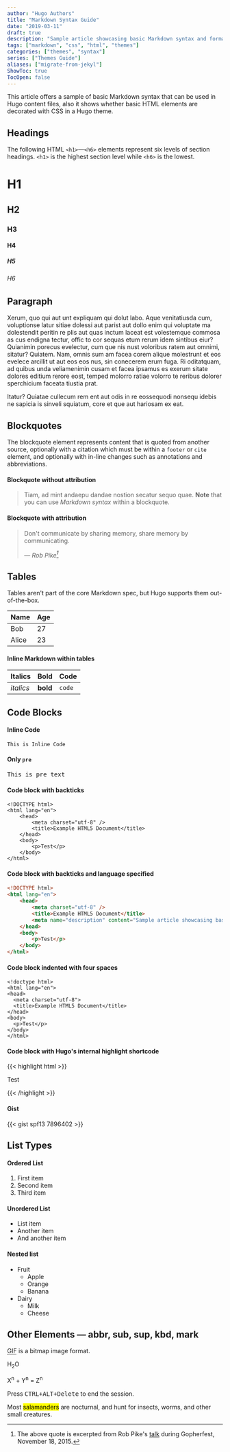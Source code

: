 ```yaml
---
author: "Hugo Authors"
title: "Markdown Syntax Guide"
date: "2019-03-11"
draft: true
description: "Sample article showcasing basic Markdown syntax and formatting for HTML elements."
tags: ["markdown", "css", "html", "themes"]
categories: ["themes", "syntax"]
series: ["Themes Guide"]
aliases: ["migrate-from-jekyl"]
ShowToc: true
TocOpen: false
---
```


This article offers a sample of basic Markdown syntax that can be used in Hugo content files, also it shows whether basic HTML elements are decorated with CSS in a Hugo theme.

<!--more-->

## Headings

The following HTML `<h1>`—`<h6>` elements represent six levels of section headings. `<h1>` is the highest section level while `<h6>` is the lowest.

# H1

## H2

### H3

#### H4

##### H5

###### H6

## Paragraph

Xerum, quo qui aut unt expliquam qui dolut labo. Aque venitatiusda cum, voluptionse latur sitiae dolessi aut parist aut dollo enim qui voluptate ma dolestendit peritin re plis aut quas inctum laceat est volestemque commosa as cus endigna tectur, offic to cor sequas etum rerum idem sintibus eiur? Quianimin porecus evelectur, cum que nis nust voloribus ratem aut omnimi, sitatur? Quiatem. Nam, omnis sum am facea corem alique molestrunt et eos evelece arcillit ut aut eos eos nus, sin conecerem erum fuga. Ri oditatquam, ad quibus unda veliamenimin cusam et facea ipsamus es exerum sitate dolores editium rerore eost, temped molorro ratiae volorro te reribus dolorer sperchicium faceata tiustia prat.

Itatur? Quiatae cullecum rem ent aut odis in re eossequodi nonsequ idebis ne sapicia is sinveli squiatum, core et que aut hariosam ex eat.

## Blockquotes

The blockquote element represents content that is quoted from another source, optionally with a citation which must be within a `footer` or `cite` element, and optionally with in-line changes such as annotations and abbreviations.

#### Blockquote without attribution

> Tiam, ad mint andaepu dandae nostion secatur sequo quae.
> **Note** that you can use _Markdown syntax_ within a blockquote.

#### Blockquote with attribution

> Don't communicate by sharing memory, share memory by communicating.
>
> — <cite>Rob Pike[^1]</cite>

[^1]: The above quote is excerpted from Rob Pike's [talk](https://www.youtube.com/watch?v=PAAkCSZUG1c) during Gopherfest, November 18, 2015.

## Tables

Tables aren't part of the core Markdown spec, but Hugo supports them out-of-the-box.

| Name  | Age |
| ----- | --- |
| Bob   | 27  |
| Alice | 23  |

#### Inline Markdown within tables

| Italics   | Bold     | Code   |
| --------- | -------- | ------ |
| _italics_ | **bold** | `code` |

## Code Blocks

#### Inline Code

`This is Inline Code`

#### Only `pre`

<pre>
This is pre text
</pre>

#### Code block with backticks

```
<!DOCTYPE html>
<html lang="en">
    <head>
        <meta charset="utf-8" />
        <title>Example HTML5 Document</title>
    </head>
    <body>
        <p>Test</p>
    </body>
</html>
```

#### Code block with backticks and language specified

```html {linenos=true}
<!DOCTYPE html>
<html lang="en">
    <head>
        <meta charset="utf-8" />
        <title>Example HTML5 Document</title>
        <meta name="description" content="Sample article showcasing basic Markdown syntax and formatting for HTML elements.">
    </head>
    <body>
        <p>Test</p>
    </body>
</html>
```

#### Code block indented with four spaces

    <!doctype html>
    <html lang="en">
    <head>
      <meta charset="utf-8">
      <title>Example HTML5 Document</title>
    </head>
    <body>
      <p>Test</p>
    </body>
    </html>

#### Code block with Hugo's internal highlight shortcode

{{< highlight html >}}

<!doctype html>
<html lang="en">
<head>
  <meta charset="utf-8">
  <title>Example HTML5 Document</title>
</head>
<body>
  <p>Test</p>
</body>
</html>
{{< /highlight >}}

#### Gist

{{< gist spf13 7896402 >}}

## List Types

#### Ordered List

1. First item
2. Second item
3. Third item

#### Unordered List

-   List item
-   Another item
-   And another item

#### Nested list

-   Fruit
    -   Apple
    -   Orange
    -   Banana
-   Dairy
    -   Milk
    -   Cheese

## Other Elements — abbr, sub, sup, kbd, mark

<abbr title="Graphics Interchange Format">GIF</abbr> is a bitmap image format.

H<sub>2</sub>O

X<sup>n</sup> + Y<sup>n</sup> = Z<sup>n</sup>

Press <kbd><kbd>CTRL</kbd>+<kbd>ALT</kbd>+<kbd>Delete</kbd></kbd> to end the session.

Most <mark>salamanders</mark> are nocturnal, and hunt for insects, worms, and other small creatures.